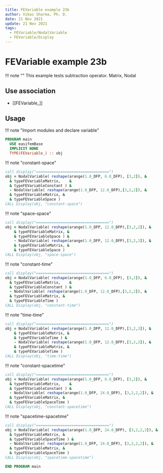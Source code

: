 ```yaml
---
title: FEVariable example 23b
author: Vikas Sharma, Ph. D.
date: 21 Nov 2021
update: 21 Nov 2021
tags:
  - FEVariable/NodalVariable
  - FEVariable/Display
---
```


# FEVariable example 23b

!!! note ""
This example tests subtraction operator. Matrix, Nodal

## Use association

- [[FEVariable_]]

## Usage

!!! note "Import modules and declare variable"

```fortran
PROGRAM main
  USE easifemBase
  IMPLICIT NONE
  TYPE(FEVariable_) :: obj
```

!!! note "constant-space"

```fortran
call display("=================================")
obj = NodalVariable( reshape(arange(1.0_DFP, 6.0_DFP), [3,2]), &
  & typeFEVariableMatrix,    &
  & typeFEVariableConstant ) &
  - NodalVariable( reshape(arange(1.0_DFP, 12.0_DFP),[3,2,2]), &
  & typeFEVariableMatrix, &
  & typeFEVariableSpace )
CALL Display(obj, "constant-space")
```

!!! note "space-space"

```fortran
call display("=================================")
obj = NodalVariable( reshape(arange(1.0_DFP, 12.0_DFP),[3,2,2]), &
    & typeFEVariableMatrix, &
    & typeFEVariableSpace ) &
    - NodalVariable( reshape(arange(1.0_DFP, 12.0_DFP),[3,2,2]), &
    & typeFEVariableMatrix, &
    & typeFEVariableSpace )
CALL Display(obj, "space-space")
```

!!! note "constant-time"

```fortran
call display("=================================")
obj = NodalVariable( reshape(arange(1.0_DFP, 6.0_DFP), [3,2]), &
  & typeFEVariableMatrix,    &
  & typeFEVariableConstant ) &
  - NodalVariable( reshape(arange(1.0_DFP, 12.0_DFP),[3,2,2]), &
  & typeFEVariableMatrix, &
  & typeFEVariableTime )
CALL Display(obj, "constant-time")
```

!!! note "time-time"

```fortran
call display("=================================")
obj = NodalVariable( reshape(arange(1.0_DFP, 12.0_DFP),[3,2,2]), &
    & typeFEVariableMatrix, &
    & typeFEVariableTime ) &
    - NodalVariable( reshape(arange(1.0_DFP, 12.0_DFP),[3,2,2]), &
    & typeFEVariableMatrix, &
    & typeFEVariableTime )
CALL Display(obj, "time-time")
```

!!! note "constant-spacetime"

```fortran
call display("=================================")
obj = NodalVariable( reshape(arange(1.0_DFP, 6.0_DFP), [3,2]), &
  & typeFEVariableMatrix,    &
  & typeFEVariableConstant ) &
  - NodalVariable( reshape(arange(1.0_DFP, 24.0_DFP), [3,2,2,2]), &
  & typeFEVariableMatrix, &
  & typeFEVariableSpaceTime )
CALL Display(obj, "constant-spacetime")
```

!!! note "spacetime-spacetime"

```fortran
call display("=================================")
obj = NodalVariable( reshape(arange(1.0_DFP, 24.0_DFP), [3,2,2,2]), &
  & typeFEVariableMatrix, &
  & typeFEVariableSpaceTime ) &
  - NodalVariable( reshape(arange(1.0_DFP, 24.0_DFP), [3,2,2,2]), &
  & typeFEVariableMatrix, &
  & typeFEVariableSpaceTime )
CALL Display(obj, "spacetime-spacetime")
```

```fortran
END PROGRAM main
```
